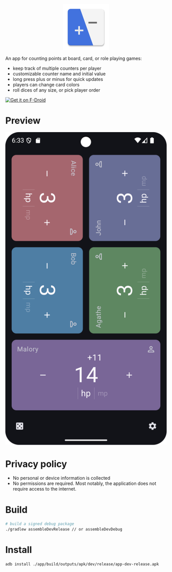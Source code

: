 <p align="center">
    <img src="./app/src/main/res/mipmap-xxhdpi/ic_launcher.webp" alt="gamecounter logo" />
</p>

An app for counting points at board, card, or role playing games:
 - keep track of multiple counters per player
 - customizable counter name and initial value
 - long press plus or minus for quick updates
 - players can change card colors
 - roll dices of any size, or pick player order

[<img src="https://fdroid.gitlab.io/artwork/badge/get-it-on.png"
     alt="Get it on F-Droid"
     height="80">](https://f-droid.org/packages/net.multun.gamecounter.fdroid/)

# Preview

<p align="center">
    <img src="fastlane/metadata/en-US/images/phoneScreenshots/board_dark.png" alt="board screenshot" />
</p>

# Privacy policy

- No personal or device information is collected
- No permissions are required. Most notably, the application does not require access to the internet.

# Build

```sh
# build a signed debug package
./gradlew assembleDevRelease // or assembleDevDebug
```

# Install

```sh
adb install ./app/build/outputs/apk/dev/release/app-dev-release.apk
```
